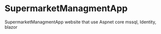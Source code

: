 # SupermarketManagmentApp
SupermarketManagmentApp website that use Aspnet core mssql, Identity, blazor
